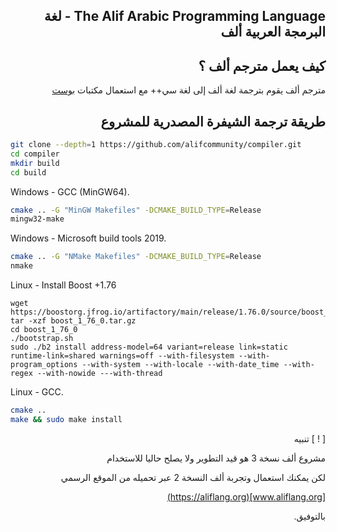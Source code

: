 <div dir=rtl>

The Alif Arabic Programming Language - لغة البرمجة العربية ألف
-----------------------------------------------------------

كيف يعمل مترجم ألف ؟
-------

مترجم ألف يقوم بترجمة لغة ألف إلى لغة سي++ مع استعمال مكتبات 
[بوست](https://boost.org)

طريقة ترجمة الشيفرة المصدرية للمشروع
---------

<div dir=ltr>

```bash
git clone --depth=1 https://github.com/alifcommunity/compiler.git
cd compiler
mkdir build
cd build
```
  
Windows - GCC (MinGW64).

```bash
cmake .. -G "MinGW Makefiles" -DCMAKE_BUILD_TYPE=Release
mingw32-make
```

Windows - Microsoft build tools 2019.

```bash
cmake .. -G "NMake Makefiles" -DCMAKE_BUILD_TYPE=Release 
nmake
```

Linux - Install Boost +1.76
```
wget https://boostorg.jfrog.io/artifactory/main/release/1.76.0/source/boost_1_76_0.tar.gz
tar -xzf boost_1_76_0.tar.gz
cd boost_1_76_0
./bootstrap.sh
sudo ./b2 install address-model=64 variant=release link=static runtime-link=shared warnings=off --with-filesystem --with-program_options --with-system --with-locale --with-date_time --with-regex --with-nowide ---with-thread 
```

Linux - GCC.

```bash
cmake ..
make && sudo make install
```

</div>

[ ! ] تنبيه

مشروع ألف نسخة 3 هو قيد التطوير ولا يصلح حاليا للاستخدام

لكن يمكنك استعمال وتجربة ألف النسخة 2 عبر تحميله من الموقع الرسمي

[www.aliflang.org](https://aliflang.org)

بالتوفيق.

</div>
